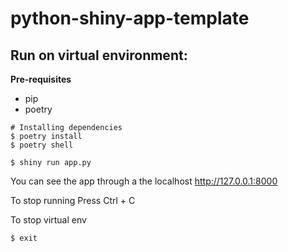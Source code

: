 # python-shiny-app-template

## Run on virtual environment:

**Pre-requisites**

- pip
- poetry

```
# Installing dependencies
$ poetry install
$ poetry shell

$ shiny run app.py
```

You can see the app through a the localhost http://127.0.0.1:8000

To stop running Press Ctrl + C

To stop virtual env 
```
$ exit
```
